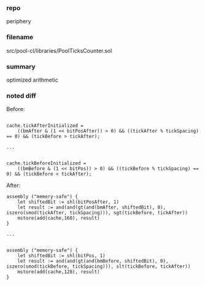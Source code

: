 ### repo

periphery

### filename

src/pool-cl/libraries/PoolTicksCounter.sol

### summary

optimized arithmetic

### noted diff

Before:

```solidity

cache.tickAfterInitialized =
    ((bmAfter & (1 << bitPosAfter)) > 0) && ((tickAfter % tickSpacing) == 0) && (tickBefore > tickAfter);

...


cache.tickBeforeInitialized =
    ((bmBefore & (1 << bitPos)) > 0) && ((tickBefore % tickSpacing) == 0) && (tickBefore < tickAfter);
```

After:

```yul
assembly ("memory-safe") {
    let shiftedBit := shl(bitPosAfter, 1)
    let result := and(and(gt(and(bmAfter, shiftedBit), 0), iszero(smod(tickAfter, tickSpacing))), sgt(tickBefore, tickAfter))
    mstore(add(cache,160), result)
}

...


assembly ("memory-safe") {
    let shiftedBit := shl(bitPos, 1)
    let result := and(and(gt(and(bmBefore, shiftedBit), 0), iszero(smod(tickBefore, tickSpacing))), slt(tickBefore, tickAfter))
    mstore(add(cache,128), result)
}
```

